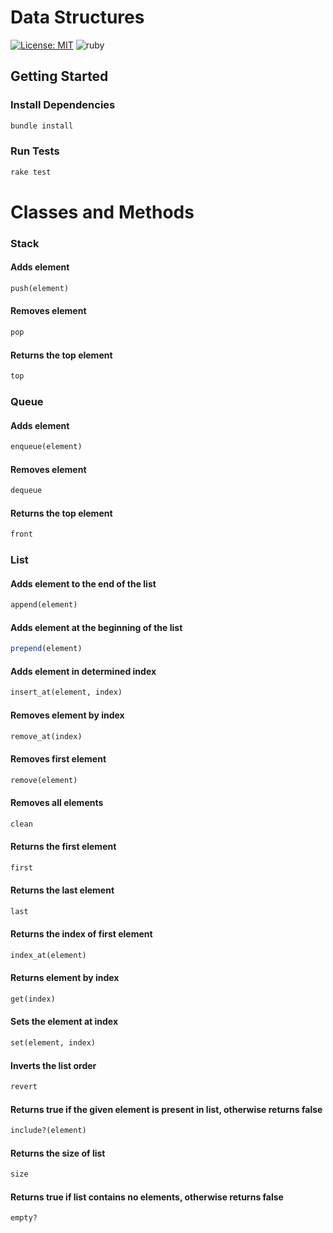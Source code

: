 # Data Structures

[![License: MIT](https://img.shields.io/badge/License-MIT-blue.svg)](https://opensource.org/licenses/MIT)
![ruby](https://img.shields.io/badge/ruby-2.7.1-dc143c)

## Getting Started

### Install Dependencies

``` bash
bundle install
```

### Run Tests

``` bash
rake test
```

# Classes and Methods

### Stack

#### Adds element
``` ruby
push(element)
```

#### Removes element
``` ruby
pop
```

#### Returns the top element
``` ruby
top
```

### Queue

#### Adds element
``` ruby
enqueue(element)
```

#### Removes element
``` ruby
dequeue
```

#### Returns the top element
``` ruby
front
```

### List

#### Adds element to the end of the list
``` ruby
append(element)
```

#### Adds element at the beginning of the list
``` ruby
prepend(element)
```

#### Adds element in determined index
``` ruby
insert_at(element, index)
```

#### Removes element by index
``` ruby
remove_at(index)
```

#### Removes first element
``` ruby
remove(element)
```

#### Removes all elements
``` ruby
clean
```

#### Returns the first element
``` ruby
first
```

#### Returns the last element
``` ruby
last
```

#### Returns the index of first element
``` ruby
index_at(element)
```

#### Returns element by index
``` ruby
get(index)
```

#### Sets the element at index
``` ruby
set(element, index)
```

#### Inverts the list order
``` ruby
revert
```

#### Returns true if the given element is present in list, otherwise returns false
``` ruby
include?(element)
```

#### Returns the size of list
``` ruby
size
```

#### Returns true if list contains no elements, otherwise returns false
``` ruby
empty?
```

